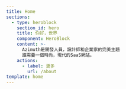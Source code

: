 ```yaml
---
title: Home
sections:
  - type: heroblock
    section_id: hero
    title: 你好，世界
    component: HeroBlock
    content: >-
      Azimuth是開發人員，設計師和企業家的完美主題
      誰需要一個時尚，現代的SaaS網站。
    actions:
      - label: 更多
        url: /about
template: home
---
```

